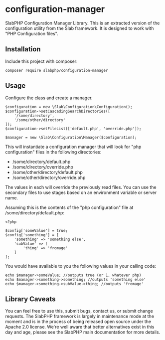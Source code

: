 # configuration-manager

SlabPHP Configuration Manager Library. This is an extracted version of the configuration utility from the Slab framework. It is designed to work with "PHP Configuration files".

## Installation

Include this project with composer:

    composer require slabphp/configuration-manager
    
## Usage

Configure the class and create a manager.
    
    $configuration = new \Slab\Configuration\Configuration();
    $configuration->setCascadingSearchDirectories([
        '/some/directory',
        '/some/other/directory'
    ]);
    $configuration->setFileList(['default.php', 'override.php']);

    $manager = new \Slab\Configuration\Manager($configuration);

This will instantiate a configuration manager that will look for "php configuration" files in the following directories:

* /some/directory/default.php
* /some/directory/override.php
* /some/other/directory/default.php
* /some/other/directory/override.php

The values in each will override the previously read files. You can use the secondary files to use stages based on an environment variable or server name.

Assuming this is the contents of the "php configuration" file at /some/directory/default.php:

    <?php
       
    $config['someValue'] = true;
    $config['something'] = [
        'something' => 'something else',
        'subValue' => [
            'thing' => 'fromage'
        ]
    ];

You would have available to you the following values in your calling code:

    echo $manager->someValue; //outputs true (or 1, whatever php)
    echo $manager->something->something; //outputs 'something else'
    echo $manager->something->subValue->thing; //outputs 'fromage'
    
## Library Caveats

You can feel free to use this, submit bugs, contact us, or submit change requests. The SlabPHP framework is largely in maintenance mode at the moment and is in the process of being released open source under the Apache 2.0 license. We're well aware that better alternatives exist in this day and age, please see the SlabPHP main documentation for more details. 